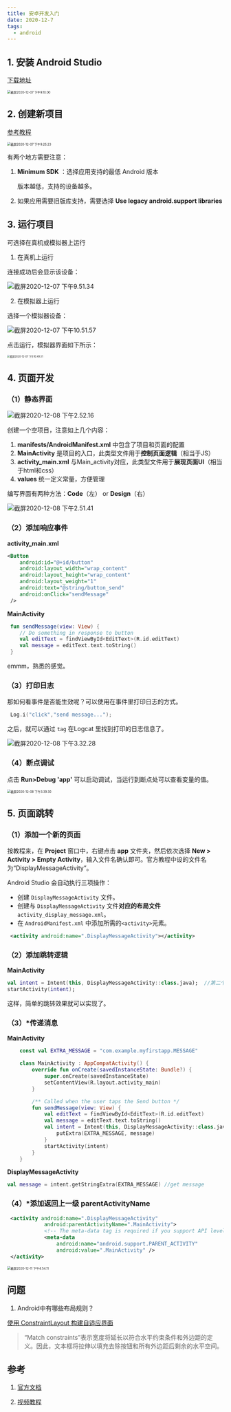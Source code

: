 ```yaml
---
title: 安卓开发入门
date: 2020-12-7
tags: 
  - android
---
```


## 1. 安装 Android Studio

[下载地址](https://developer.android.com/studio?hl=zh-cn)

 <img src="https://tva1.sinaimg.cn/large/0081Kckwly1glfll9k15lj310k0qo773.jpg" alt="截屏2020-12-07 下午9.10.00" style="zoom:50%;" />

## 2. 创建新项目

[参考教程](https://developer.android.com/training/basics/firstapp/creating-project?hl=zh-cn)

 <img src="https://tva1.sinaimg.cn/large/0081Kckwly1glfm1asuboj31970u0jv8.jpg" alt="截屏2020-12-07 下午9.25.23" style="zoom:50%;" />

有两个地方需要注意：

1. **Minimum SDK** ：选择应用支持的最低 Android 版本

   版本越低，支持的设备越多。

2. 如果应用需要旧版库支持，需要选择 **Use legacy android.support libraries**



## 3. 运行项目

可选择在真机或模拟器上运行

1. 在真机上运行

连接成功后会显示该设备：

 ![截屏2020-12-07 下午9.51.34](https://tva1.sinaimg.cn/large/0081Kckwly1glfmshv595j30l001ojrg.jpg)

2. 在模拟器上运行

选择一个模拟器设备：

 ![截屏2020-12-07 下午10.51.57](https://tva1.sinaimg.cn/large/0081Kckwgy1glfojche8dj30e201k3yj.jpg)

点击运行，模拟器界面如下所示：

 <img src="https://tva1.sinaimg.cn/large/0081Kckwgy1glfogu7nboj30me14iwul.jpg" alt="截屏2020-12-07 下午10.49.31" style="zoom:40%;" />



## 4. 页面开发

### （1）静态界面

![截屏2020-12-08 下午2.52.16](https://tva1.sinaimg.cn/large/0081Kckwgy1glggbaslclj31bz0u0wmz.jpg)

创建一个空项目，注意如上几个内容：

1. **manifests/AndroidManifest.xml** 中包含了项目和页面的配置
2. **MainActivity** 是项目的入口，此类型文件用于**控制页面逻辑**（相当于JS）
3. **activity_main.xml** 与Main_activity对应，此类型文件用于**展现页面UI**（相当于html和css）
4. **values** 统一定义常量，方便管理



编写界面有两种方法：**Code**（左） or **Design**（右）

![截屏2020-12-08 下午2.51.41](https://tva1.sinaimg.cn/large/0081Kckwgy1glgg9xj8krj31gn0u0guo.jpg)



### （2）添加响应事件

**activity_main.xml** 

```xml
<Button
    android:id="@+id/button"
    android:layout_width="wrap_content"
    android:layout_height="wrap_content"
    android:layout_weight="1"
    android:text="@string/button_send"
    android:onClick="sendMessage"
 />
```

**MainActivity**

```kotlin
 fun sendMessage(view: View) {
    // Do something in response to button
    val editText = findViewById<EditText>(R.id.editText)
    val message = editText.text.toString()
 }
```

emmm，熟悉的感觉。

### （3）打印日志

那如何看事件是否能生效呢？可以使用在事件里打印日志的方式。

```kotlin
 Log.i("click","send message...");
```

之后，就可以通过 `tag` 在Logcat 里找到打印的日志信息了。

![截屏2020-12-08 下午3.32.28](https://tva1.sinaimg.cn/large/0081Kckwgy1glghgxitjlj31m00gmdi2.jpg)

### （4）断点调试

点击 **Run>Debug 'app'** 可以启动调试，当运行到断点处可以查看变量的值。

 <img src="https://tva1.sinaimg.cn/large/0081Kckwgy1glghnogi8ej30wo0gigoe.jpg" alt="截屏2020-12-08 下午3.39.30" style="zoom:50%;" />



## 5. 页面跳转

### （1）添加一个新的页面

按教程来，在 **Project** 窗口中，右键点击 **app** 文件夹，然后依次选择 **New > Activity > Empty Activity**，输入文件名确认即可。官方教程中设的文件名为“DisplayMessageActivity”。

Android Studio 会自动执行三项操作：

- 创建 `DisplayMessageActivity` 文件。
- 创建与 `DisplayMessageActivity` 文件**对应的布局文件** `activity_display_message.xml`。
- 在 `AndroidManifest.xml` 中添加所需的`<activity>`元素。

```xml
 <activity android:name=".DisplayMessageActivity"></activity>
```



### （2）添加跳转逻辑

**MainActivity**

```kotlin
val intent = Intent(this, DisplayMessageActivity::class.java);  //第二个参数指定了跳转的页面
startActivity(intent);
```

这样，简单的跳转效果就可以实现了。



### （3）*传递消息

**MainActivity**

```kotlin
    const val EXTRA_MESSAGE = "com.example.myfirstapp.MESSAGE" 

    class MainActivity : AppCompatActivity() {
        override fun onCreate(savedInstanceState: Bundle?) {
            super.onCreate(savedInstanceState)
            setContentView(R.layout.activity_main)
        }

        /** Called when the user taps the Send button */
        fun sendMessage(view: View) {
            val editText = findViewById<EditText>(R.id.editText)
            val message = editText.text.toString()
            val intent = Intent(this, DisplayMessageActivity::class.java).apply {
                putExtra(EXTRA_MESSAGE, message)
            }
            startActivity(intent)
        }
    }
```

**DisplayMessageActivity**

```kotlin
val message = intent.getStringExtra(EXTRA_MESSAGE) //get message
```



### （4）*添加返回上一级 **parentActivityName**

```xml
 <activity android:name=".DisplayMessageActivity"
            android:parentActivityName=".MainActivity">
            <!-- The meta-data tag is required if you support API level 15 and lower -->
            <meta-data
                android:name="android.support.PARENT_ACTIVITY"
                android:value=".MainActivity" />
 </activity>
```

 <img src="https://tva1.sinaimg.cn/large/0081Kckwly1glk0oi3z2yj30gg05aq30.jpg" alt="截屏2020-12-11 下午4.54.11" style="zoom:50%;" />





## 问题

1. Android中有哪些布局规则？

 [使用 ConstraintLayout 构建自适应界面](https://developer.android.com/training/constraint-layout?hl=zh-cn)

   > “Match constraints”表示宽度将延长以符合水平约束条件和外边距的定义。因此，文本框将拉伸以填充去除按钮和所有外边距后剩余的水平空间。



## 参考

1. [官方文档](https://developer.android.com/training/basics/firstapp/building-ui?hl=zh-cn)

2. [视频教程](https://www.bilibili.com/video/BV1sK411s7Vp?p=3)

